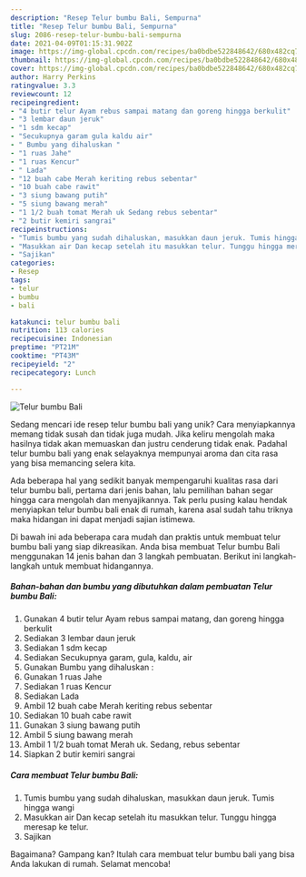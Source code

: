 ```yaml
---
description: "Resep Telur bumbu Bali, Sempurna"
title: "Resep Telur bumbu Bali, Sempurna"
slug: 2086-resep-telur-bumbu-bali-sempurna
date: 2021-04-09T01:15:31.902Z
image: https://img-global.cpcdn.com/recipes/ba0bdbe522848642/680x482cq70/telur-bumbu-bali-foto-resep-utama.jpg
thumbnail: https://img-global.cpcdn.com/recipes/ba0bdbe522848642/680x482cq70/telur-bumbu-bali-foto-resep-utama.jpg
cover: https://img-global.cpcdn.com/recipes/ba0bdbe522848642/680x482cq70/telur-bumbu-bali-foto-resep-utama.jpg
author: Harry Perkins
ratingvalue: 3.3
reviewcount: 12
recipeingredient:
- "4 butir telur Ayam rebus sampai matang dan goreng hingga berkulit"
- "3 lembar daun jeruk"
- "1 sdm kecap"
- "Secukupnya garam gula kaldu air"
- " Bumbu yang dihaluskan "
- "1 ruas Jahe"
- "1 ruas Kencur"
- " Lada"
- "12 buah cabe Merah keriting rebus sebentar"
- "10 buah cabe rawit"
- "3 siung bawang putih"
- "5 siung bawang merah"
- "1 1/2 buah tomat Merah uk Sedang rebus sebentar"
- "2 butir kemiri sangrai"
recipeinstructions:
- "Tumis bumbu yang sudah dihaluskan, masukkan daun jeruk. Tumis hingga wangi"
- "Masukkan air Dan kecap setelah itu masukkan telur. Tunggu hingga meresap ke telur."
- "Sajikan"
categories:
- Resep
tags:
- telur
- bumbu
- bali

katakunci: telur bumbu bali 
nutrition: 113 calories
recipecuisine: Indonesian
preptime: "PT21M"
cooktime: "PT43M"
recipeyield: "2"
recipecategory: Lunch

---
```



![Telur bumbu Bali](https://img-global.cpcdn.com/recipes/ba0bdbe522848642/680x482cq70/telur-bumbu-bali-foto-resep-utama.jpg)

Sedang mencari ide resep telur bumbu bali yang unik? Cara menyiapkannya memang tidak susah dan tidak juga mudah. Jika keliru mengolah maka hasilnya tidak akan memuaskan dan justru cenderung tidak enak. Padahal telur bumbu bali yang enak selayaknya mempunyai aroma dan cita rasa yang bisa memancing selera kita.



Ada beberapa hal yang sedikit banyak mempengaruhi kualitas rasa dari telur bumbu bali, pertama dari jenis bahan, lalu pemilihan bahan segar hingga cara mengolah dan menyajikannya. Tak perlu pusing kalau hendak menyiapkan telur bumbu bali enak di rumah, karena asal sudah tahu triknya maka hidangan ini dapat menjadi sajian istimewa.


Di bawah ini ada beberapa cara mudah dan praktis untuk membuat telur bumbu bali yang siap dikreasikan. Anda bisa membuat Telur bumbu Bali menggunakan 14 jenis bahan dan 3 langkah pembuatan. Berikut ini langkah-langkah untuk membuat hidangannya.

<!--inarticleads1-->

##### Bahan-bahan dan bumbu yang dibutuhkan dalam pembuatan Telur bumbu Bali:

1. Gunakan 4 butir telur Ayam rebus sampai matang, dan goreng hingga berkulit
1. Sediakan 3 lembar daun jeruk
1. Sediakan 1 sdm kecap
1. Sediakan Secukupnya garam, gula, kaldu, air
1. Gunakan  Bumbu yang dihaluskan :
1. Gunakan 1 ruas Jahe
1. Sediakan 1 ruas Kencur
1. Sediakan  Lada
1. Ambil 12 buah cabe Merah keriting rebus sebentar
1. Sediakan 10 buah cabe rawit
1. Gunakan 3 siung bawang putih
1. Ambil 5 siung bawang merah
1. Ambil 1 1/2 buah tomat Merah uk. Sedang, rebus sebentar
1. Siapkan 2 butir kemiri sangrai




<!--inarticleads2-->

##### Cara membuat Telur bumbu Bali:

1. Tumis bumbu yang sudah dihaluskan, masukkan daun jeruk. Tumis hingga wangi
1. Masukkan air Dan kecap setelah itu masukkan telur. Tunggu hingga meresap ke telur.
1. Sajikan




Bagaimana? Gampang kan? Itulah cara membuat telur bumbu bali yang bisa Anda lakukan di rumah. Selamat mencoba!
